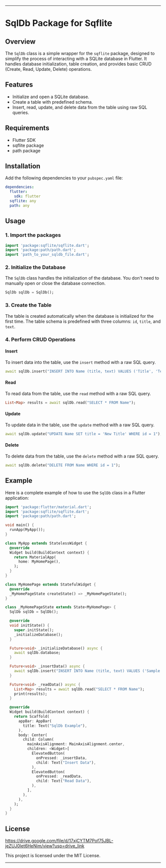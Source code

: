 
---

# SqlDb Package for Sqflite

## Overview

The `SqlDb` class is a simple wrapper for the `sqflite` package, designed to simplify the process of interacting with a SQLite database in Flutter. It handles database initialization, table creation, and provides basic CRUD (Create, Read, Update, Delete) operations.

## Features

- Initialize and open a SQLite database.
- Create a table with predefined schema.
- Insert, read, update, and delete data from the table using raw SQL queries.

## Requirements

- Flutter SDK
- sqflite package
- path package

## Installation

Add the following dependencies to your `pubspec.yaml` file:

```yaml
dependencies:
  flutter:
    sdk: flutter
  sqflite: any
  path: any
```

## Usage

### 1. Import the packages

```dart
import 'package:sqflite/sqflite.dart';
import 'package:path/path.dart';
import 'path_to_your_sqldb_file.dart';
```

### 2. Initialize the Database

The `SqlDb` class handles the initialization of the database. You don't need to manually open or close the database connection.

```dart
SqlDb sqlDb = SqlDb();
```

### 3. Create the Table

The table is created automatically when the database is initialized for the first time. The table schema is predefined with three columns: `id`, `title`, and `text`.

### 4. Perform CRUD Operations

#### Insert

To insert data into the table, use the `insert` method with a raw SQL query.

```dart
await sqlDb.insert("INSERT INTO Name (title, text) VALUES ('Title', 'Text')");
```

#### Read

To read data from the table, use the `read` method with a raw SQL query.

```dart
List<Map> results = await sqlDb.read("SELECT * FROM Name");
```

#### Update

To update data in the table, use the `update` method with a raw SQL query.

```dart
await sqlDb.update("UPDATE Name SET title = 'New Title' WHERE id = 1");
```

#### Delete

To delete data from the table, use the `delete` method with a raw SQL query.

```dart
await sqlDb.delete("DELETE FROM Name WHERE id = 1");
```

## Example

Here is a complete example of how to use the `SqlDb` class in a Flutter application:

```dart
import 'package:flutter/material.dart';
import 'package:sqflite/sqflite.dart';
import 'package:path/path.dart';

void main() {
  runApp(MyApp());
}

class MyApp extends StatelessWidget {
  @override
  Widget build(BuildContext context) {
    return MaterialApp(
      home: MyHomePage(),
    );
  }
}

class MyHomePage extends StatefulWidget {
  @override
  _MyHomePageState createState() => _MyHomePageState();
}

class _MyHomePageState extends State<MyHomePage> {
  SqlDb sqlDb = SqlDb();

  @override
  void initState() {
    super.initState();
    _initializeDatabase();
  }

  Future<void> _initializeDatabase() async {
    await sqlDb.database;
  }

  Future<void> _insertData() async {
    await sqlDb.insert("INSERT INTO Name (title, text) VALUES ('Sample Title', 'Sample Text')");
  }

  Future<void> _readData() async {
    List<Map> results = await sqlDb.read("SELECT * FROM Name");
    print(results);
  }

  @override
  Widget build(BuildContext context) {
    return Scaffold(
      appBar: AppBar(
        title: Text("SqlDb Example"),
      ),
      body: Center(
        child: Column(
          mainAxisAlignment: MainAxisAlignment.center,
          children: <Widget>[
            ElevatedButton(
              onPressed: _insertData,
              child: Text("Insert Data"),
            ),
            ElevatedButton(
              onPressed: _readData,
              child: Text("Read Data"),
            ),
          ],
        ),
      ),
    );
  }
}
```

## License
https://drive.google.com/file/d/17xjCYTM7Pof75JBL-jeZUJ0let6HeNim/view?usp=drive_link

This project is licensed under the MIT License.

---

